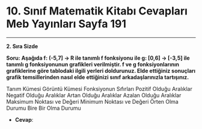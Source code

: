 # 10. Sınıf Matematik Kitabı Cevapları Meb Yayınları Sayfa 191

---

**2. Sıra Sizde**

**Soru: Aşağıda f: (-5,7] → R ile tanımlı f fonksiyonu ile g: [0,6] -> [-3,5] ile tanımlı g fonksiyonunun grafikleri verilmiştir. f ve g fonksiyonlarının grafiklerine göre tablodaki ilgili yerleri doldurunuz. Elde ettiğiniz sonuçları grafik temsillerinden nasıl elde ettiğinizi sınıf arkadaşlarınızla tartışınız.**

Tanım Kümesi Görüntü Kümesi Fonksiyonun Sıfırları Pozitif Olduğu Aralıklar Negatif Olduğu Aralıklar Artan Olduğu Aralıklar Azalan Olduğu Aralıklar Maksimum Noktası ve Değeri Minimum Noktası ve Değeri Örten Olma Durumu Bire Bir Olma Durumu

-   **Cevap**: